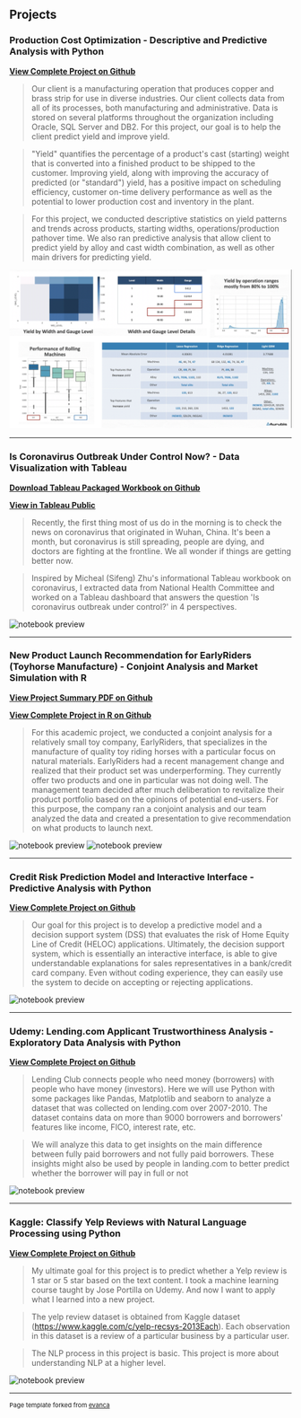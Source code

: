 ## Projects


### Production Cost Optimization  - Descriptive and Predictive Analysis with Python

**[View Complete Project on Github](https://github.com/echozhong1202/Portfolio/blob/master/Aurubis%20Yield%20Prediction%20Project_v2.ipynb)**

> Our client is a manufacturing operation that produces copper and brass strip for use in diverse industries. Our client collects data from all of its processes, both manufacturing and administrative. Data is stored on several platforms throughout the organization including Oracle, SQL Server and DB2. For this project, our goal is to help the client predict yield and improve yield.

> "Yield" quantifies the percentage of a product's cast (starting) weight that is converted into a finished product to be shipped to the customer. Improving yield, along with improving the accuracy of predicted (or "standard") yield, has a positive impact on scheduling efficiency, customer on-time delivery performance as well as the potential to lower production cost and inventory in the plant.

> For this project, we conducted descriptive statistics on yield patterns and trends across products, starting widths, operations/production pathover time. We also ran predictive analysis that allow client to predict yield by alloy and cast width combination, as well as other main drivers for predicting yield. 


![notebook preview](aurubis.png)

---

### Is Coronavirus Outbreak Under Control Now? - Data Visualization with Tableau

**[Download Tableau Packaged Workbook on Github](https://github.com/echozhong1202/Portfolio/blob/master/coronavirun%20case.twbx)**

**[View in Tableau Public](https://public.tableau.com/profile/yuqiao.zhong#!/vizhome/virus_15824131497090/Hasitgonebetter?publish=yes)**

> Recently, the first thing most of us do in the morning is to check the news on coronavirus that originated in Wuhan, China. It's been a month, but coronavirus is still spreading,  people are dying, and doctors are fighting at the frontline. We all wonder if things are getting better now. 

> Inspired by Micheal (Sifeng) Zhu's informational Tableau workbook on coronavirus, I extracted data from National Health Committee and worked on a Tableau dashboard that answers the question 'Is coronavirus outbreak under control?' in 4 perspectives. 


![notebook preview](WechatIMG60.png)

---

### New Product Launch Recommendation for EarlyRiders (Toyhorse Manufacture) - Conjoint Analysis and Market Simulation with R

**[View Project Summary PDF on Github](https://github.com/echozhong1202/Portfolio/blob/master/Case%203%20Report%20-%20team%2024%20(1).pdf)**

**[View Complete Project in R on Github](https://github.com/echozhong1202/Portfolio/blob/master/Analyze-Toy-Horse-Conjoint-Experiment-with-R.html)**

> For this academic project, we conducted a conjoint analysis for a relatively small toy company, EarlyRiders, that specializes in the manufacture of quality toy riding horses with a particular focus on natural materials.
EarlyRiders had a recent management change and realized that their product set was underperforming. They currently offer two products and one in particular was not doing well. The management team decided after much deliberation to revitalize their product portfolio based on the opinions of potential end-users. For this purpose, the company ran a conjoint analysis and our team analyzed the data and created a presentation to give recommendation on what products to launch next.


![notebook preview](toyhorse.png)
![notebook preview](toyhorse1.png)

---

### Credit Risk Prediction Model and Interactive Interface - Predictive Analysis with Python

**[View Complete Project on Github](https://github.com/echozhong1202/Portfolio/blob/master/Credit%20Risk%20Prediction%20Model%20and%20Interactive%20Interface.ipynb)**

> Our goal for this project is to develop a predictive model and a decision support system (DSS) that evaluates the risk of Home Equity Line of Credit (HELOC) applications. Ultimately, the decision support system, which is essentially an interactive interface, is able to give understandable explanations for sales representatives in a bank/credit card company. Even without coding experience, they can easily use the system to decide on accepting or rejecting applications.

![notebook preview](credit.png)

---

### Udemy: Lending.com Applicant Trustworthiness Analysis - Exploratory Data Analysis with Python

**[View Complete Project on Github](https://github.com/echozhong1202/Portfolio/blob/master/Lending.com%20Applicant%20Trustworthiness%20Analysis%20-%20Exploratory%20Data%20Analysis%20using%20Python.ipynb)**

> Lending Club connects people who need money (borrowers) with people who have money (investors). Here we will use Python with some packages like Pandas, Matplotlib and seaborn to analyze a dataset that was collected on lending.com over 2007-2010. The dataset contains data on more than 9000 borrowers and borrowers' features like income, FICO, interest rate, etc.

> We will analyze this data to get insights on the main difference between fully paid borrowers and not fully paid borrowers. These insights might also be used by people in landing.com to better predict whether the borrower will pay in full or not

![notebook preview](lending.jpg)

---

### Kaggle: Classify Yelp Reviews with Natural Language Processing using Python 

**[View Complete Project on Github](https://github.com/echozhong1202/profolio/blob/master/Classify%20Yelp%20Reviews%20into%201%20star%20and%205%20star%20-%20Natural%20Language%20Processing%20using%20Python.ipynb)**

> My ultimate goal for this project is to predict whether a Yelp review is 1 star or 5 star based on the text content. I took a machine learning course taught by Jose Portilla on Udemy. And now I want to apply what I learned into a new project.

> The yelp review dataset is obtained from Kaggle dataset (https://www.kaggle.com/c/yelp-recsys-2013Each). Each observation in this dataset is a review of a particular business by a particular user. 

> The NLP process in this project is basic. This project is more about understanding NLP at a higher level.

![notebook preview](try.jpg)

---
<p style="font-size:11px">Page template forked from <a href="https://github.com/evanca/quick-portfolio">evanca</a></p>
<!-- Remove above link if you don't want to attibute -->
